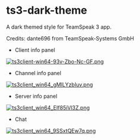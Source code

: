 # ts3-dark-theme
A dark themed style for TeamSpeak 3 app.

Credits: dante696 from TeamSpeak-Systems GmbH

- Client info panel

[![ts3client-win64-93v-Zbo-Nc-GF.png](https://i.fastguard.ro/ts3client_win64_93vZboNcGF.png)](https://i.fastguard.ro/ts3client_win64_93vZboNcGF.png)

- Channel info panel

[![ts3client_win64_gMlLYzbIuv.png](https://i.fastguard.ro/ts3client_win64_gMlLYzbIuv.png)](https://i.fastguard.ro/ts3client_win64_gMlLYzbIuv.png)

- Server info panel

[![ts3client_win64_EIf85iVl3Z.png](https://i.fastguard.ro/ts3client_win64_EIf85iVl3Z.png)](https://i.fastguard.ro/ts3client_win64_EIf85iVl3Z.png)

- Chat

[![ts3client_win64_9SSxtQEw7q.png](https://i.fastguard.ro/ts3client_win64_9SSxtQEw7q.png)](https://i.fastguard.ro/ts3client_win64_9SSxtQEw7q.png)
